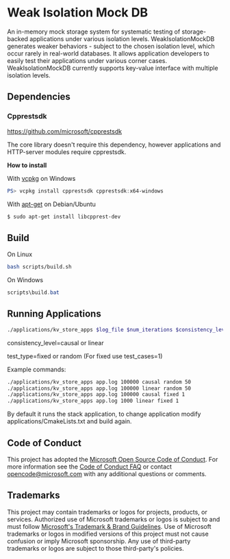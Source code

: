 # Weak Isolation Mock DB

An in-memory mock storage system for systematic testing of storage-backed applications under various isolation levels. WeakIsolationMockDB generates weaker behaviors - subject to the chosen isolation level, which occur rarely in real-world databases. It allows application developers to easily test their applications under various corner cases. WeakIsolationMockDB currently supports key-value interface with multiple isolation levels.



## Dependencies

### Cpprestsdk

https://github.com/microsoft/cpprestsdk

The core library doesn't require this dependency, however applications and HTTP-server modules require cpprestsdk.

**How to install**

With [vcpkg](https://github.com/Microsoft/vcpkg) on Windows

```powershell
PS> vcpkg install cpprestsdk cpprestsdk:x64-windows
```

With [apt-get](https://launchpad.net/ubuntu/+source/casablanca/2.8.0-2build2) on Debian/Ubuntu

```bash
$ sudo apt-get install libcpprest-dev
```



## Build

On Linux

```bash
bash scripts/build.sh
```

On Windows

```powershell
scripts\build.bat
```



## Running Applications

```bash
./applications/kv_store_apps $log_file $num_iterations $consistency_level $test_type $test_cases
```

consistency_level=causal or linear

test_type=fixed or random (For fixed use test_cases=1)

Example commands:

```bash
./applications/kv_store_apps app.log 100000 causal random 50
./applications/kv_store_apps app.log 100000 linear random 50
./applications/kv_store_apps app.log 100000 causal fixed 1
./applications/kv_store_apps app.log 1000 linear fixed 1
```



By default it runs the stack application, to change application modify applications/CmakeLists.txt and build again.



## Code of Conduct

This project has adopted the [Microsoft Open Source Code of Conduct](https://opensource.microsoft.com/codeofconduct/). For more information see the [Code of Conduct FAQ](https://opensource.microsoft.com/codeofconduct/faq/) or contact [opencode@microsoft.com](mailto:opencode@microsoft.com) with any additional questions or comments.



## Trademarks

This project may contain trademarks or logos for projects, products, or services. Authorized use of Microsoft  trademarks or logos is subject to and must follow  [Microsoft's Trademark & Brand Guidelines](https://www.microsoft.com/en-us/legal/intellectualproperty/trademarks/usage/general). Use of Microsoft trademarks or logos in modified versions of this  project must not cause confusion or imply Microsoft sponsorship. Any use of third-party trademarks or logos are subject to those  third-party's policies.

